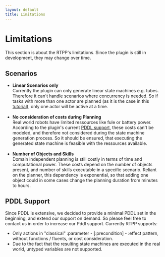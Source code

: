 ```yaml
---
layout: default
title: Limitations
---
```


# Limitations

This section is about the RTPP's limitations. Since the plugin is still in development, they may change over time. 

## Scenarios

- **Linear Scenarios only**<br>
Currently the plugin can only generate linear state machines e.g. tubes. Therefore it can't handle scenarios where concurrency is needed. So if tasks with more than one actor are planned (as it is the case in this [tutorial](../tutorials/turtle_sim_example.md)), only one actor will be active at a time. 
<br><br>
- **No consideration of costs during Planning**<br>
Real world robots have limited ressources like fule or battery power. According to the plugin's current [PDDL support](#pddl-support), these costs can't be modeled, and therefore not considered during the state machine generation process. So it should be ensured, that executing the generated state machine is feasible with the ressources available. 
<br><br>
- **Number of Objects and Skills**<br>
Domain independent planning is still costly in terms of time and computational power. These costs depend on the number of objects present, and number of skills executable in a specific scenario. Reliant on the planner, this dependency is exponential, so that adding one object could in some cases change the planning duration from minutes to hours. 

## PDDL Support

Since PDDL is extensive, we decided to provide a minimal PDDL set in the beginning, and extend our support on demand. So please feel free to contact us in order to increase our Pddl support. Currently RTPP supports: 

- Only actions in "classical" :parameter - [:precondition] - :effect pattern, without functions / fluents, or cost consideration.
- Due to the fact that the resulting state machines are executed in the real world, untyped variables are not supported.
